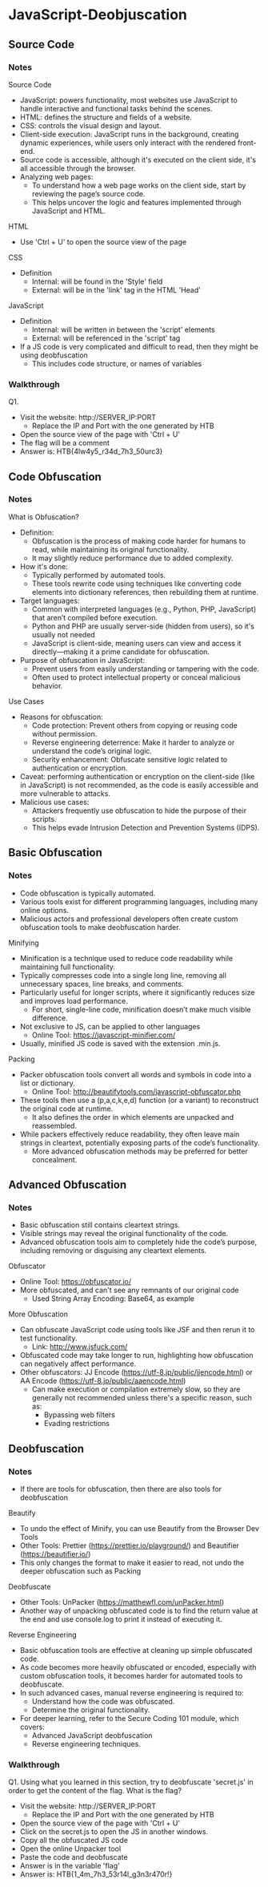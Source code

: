 # JavaScript-Deobjuscation

## Source Code
### Notes
Source Code
- JavaScript: powers functionality, most websites use JavaScript to handle interactive and functional tasks behind the scenes.
- HTML: defines the structure and fields of a website.
- CSS: controls the visual design and layout.
- Client-side execution: JavaScript runs in the background, creating dynamic experiences, while users only interact with the rendered front-end.
- Source code is accessible, although it's executed on the client side, it's all accessible through the browser.
- Analyzing web pages:
  - To understand how a web page works on the client side, start by reviewing the page’s source code.
  - This helps uncover the logic and features implemented through JavaScript and HTML.

HTML
- Use 'Ctrl + U' to open the source view of the page

CSS
- Definition
  - Internal: will be found in the 'Style' field
  - External: will be in the 'link' tag in the HTML 'Head'

JavaScript
- Definition
  - Internal: will be written in between the 'script' elements
  - External: will be referenced in the 'script' tag
- If a JS code is very complicated and difficult to read, then they might be using deobfuscation
  - This includes code structure, or names of variables

### Walkthrough
Q1.
- Visit the website: http://SERVER_IP:PORT
  - Replace the IP and Port with the one generated by HTB
- Open the source view of the page with 'Ctrl + U'
- The flag will be a comment
- Answer is: HTB{4lw4y5_r34d_7h3_50urc3}

## Code Obfuscation
### Notes
What is Obfuscation?
- Definition:
  - Obfuscation is the process of making code harder for humans to read, while maintaining its original functionality.
  - It may slightly reduce performance due to added complexity.
- How it's done:
  - Typically performed by automated tools.
  - These tools rewrite code using techniques like converting code elements into dictionary references, then rebuilding them at runtime.
- Target languages:
  - Common with interpreted languages (e.g., Python, PHP, JavaScript) that aren’t compiled before execution.
  - Python and PHP are usually server-side (hidden from users), so it's usually not needed
  - JavaScript is client-side, meaning users can view and access it directly—making it a prime candidate for obfuscation.
- Purpose of obfuscation in JavaScript:
  - Prevent users from easily understanding or tampering with the code.
  - Often used to protect intellectual property or conceal malicious behavior.

Use Cases
- Reasons for obfuscation:
  - Code protection: Prevent others from copying or reusing code without permission.
  - Reverse engineering deterrence: Make it harder to analyze or understand the code’s original logic.
  - Security enhancement: Obfuscate sensitive logic related to authentication or encryption.
- Caveat: performing authentication or encryption on the client-side (like in JavaScript) is not recommended, as the code is easily accessible and more vulnerable to attacks.
- Malicious use cases:
  - Attackers frequently use obfuscation to hide the purpose of their scripts.
  - This helps evade Intrusion Detection and Prevention Systems (IDPS).

## Basic Obfuscation
### Notes
- Code obfuscation is typically automated.
- Various tools exist for different programming languages, including many online options.
- Malicious actors and professional developers often create custom obfuscation tools to make deobfuscation harder.

Minifying
- Minification is a technique used to reduce code readability while maintaining full functionality.
- Typically compresses code into a single long line, removing all unnecessary spaces, line breaks, and comments.
- Particularly useful for longer scripts, where it significantly reduces size and improves load performance.
  - For short, single-line code, minification doesn’t make much visible difference.
- Not exclusive to JS, can be applied to other languages
  - Online Tool: https://javascript-minifier.com/
- Usually, minified JS code is saved with the extension .min.js.

Packing
- Packer obfuscation tools convert all words and symbols in code into a list or dictionary.
  - Online Tool: http://beautifytools.com/javascript-obfuscator.php
- These tools then use a (p,a,c,k,e,d) function (or a variant) to reconstruct the original code at runtime.
  - It also defines the order in which elements are unpacked and reassembled.
- While packers effectively reduce readability, they often leave main strings in cleartext, potentially exposing parts of the code’s functionality.
  - More advanced obfuscation methods may be preferred for better concealment.

## Advanced Obfuscation
### Notes
- Basic obfuscation still contains cleartext strings.
- Visible strings may reveal the original functionality of the code.
- Advanced obfuscation tools aim to completely hide the code’s purpose, including removing or disguising any cleartext elements.

Obfuscator
- Online Tool: https://obfuscator.io/
- More obfuscated, and can't see any remnants of our original code
  - Used String Array Encoding: Base64, as example

More Obfuscation
- Can obfuscate JavaScript code using tools like JSF and then rerun it to test functionality.
  - Link: http://www.jsfuck.com/
- Obfuscated code may take longer to run, highlighting how obfuscation can negatively affect performance.
- Other obfuscators: JJ Encode (https://utf-8.jp/public/jjencode.html) or AA Encode (https://utf-8.jp/public/aaencode.html)
  - Can make execution or compilation extremely slow, so they are generally not recommended unless there's a specific reason, such as:
    - Bypassing web filters
    - Evading restrictions

## Deobfuscation
### Notes
- If there are tools for obfuscation, then there are also tools for deobfuscation

Beautify
- To undo the effect of Minify, you can use Beautify from the Browser Dev Tools
- Other Tools: Prettier (https://prettier.io/playground/) and Beautifier (https://beautifier.io/)
- This only changes the format to make it easier to read, not undo the deeper obfuscation such as Packing 

Deobfuscate
- Other Tools: UnPacker (https://matthewfl.com/unPacker.html)
- Another way of unpacking obfuscated code is to find the return value at the end and use console.log to print it instead of executing it.

Reverse Engineering
- Basic obfuscation tools are effective at cleaning up simple obfuscated code.
- As code becomes more heavily obfuscated or encoded, especially with custom obfuscation tools, it becomes harder for automated tools to deobfuscate.
- In such advanced cases, manual reverse engineering is required to:
  - Understand how the code was obfuscated.
  - Determine the original functionality.
- For deeper learning, refer to the Secure Coding 101 module, which covers:
  - Advanced JavaScript deobfuscation
  - Reverse engineering techniques.

### Walkthrough
Q1. Using what you learned in this section, try to deobfuscate 'secret.js' in order to get the content of the flag. What is the flag?
- Visit the website: http://SERVER_IP:PORT
  - Replace the IP and Port with the one generated by HTB
- Open the source view of the page with 'Ctrl + U'
- Click on the secret.js to open the JS in another windows.
- Copy all the obfuscated JS code
- Open the online Unpacker tool
- Paste the code and deobfuscate
- Answer is in the variable 'flag'
- Answer is: HTB{1_4m_7h3_53r14l_g3n3r470r!}
